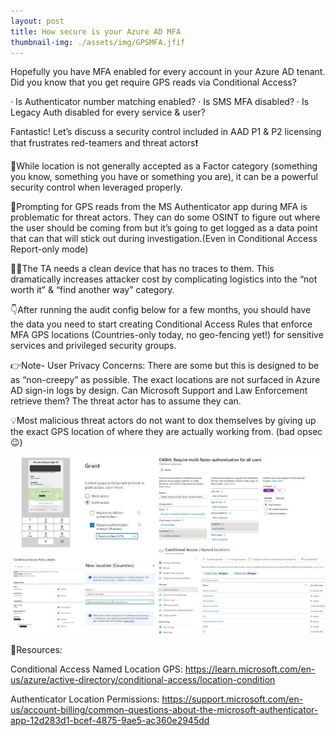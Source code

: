 ```yaml
---
layout: post
title: How secure is your Azure AD MFA
thumbnail-img: ./assets/img/GPSMFA.jfif
---
```

Hopefully you have MFA enabled for every account in your Azure AD tenant. Did you know that you get require GPS reads via Conditional Access?

·       Is Authenticator number matching enabled?
·       Is SMS MFA disabled?
·       Is Legacy Auth disabled for every service & user?

Fantastic! Let’s discuss a security control included in AAD P1 & P2 licensing that frustrates red-teamers and threat actors❗️

🎯While location is not generally accepted as a Factor category (something you know, something you have or something you are), it can be a powerful security control when leveraged properly.

🎤Prompting for GPS reads from the MS Authenticator app during MFA is problematic for threat actors. They can do some OSINT to figure out where the user should be coming from but it’s going to get logged as a data point that can that will stick out during investigation.(Even in Conditional Access Report-only mode)

🥷🏻The TA needs a clean device that has no traces to them. This dramatically increases attacker cost by complicating logistics into the “not worth it” & “find another way” category.

👇After running the audit config below for a few months, you should have the data you need to start creating Conditional Access Rules that enforce MFA GPS locations (Countries-only today, no geo-fencing yet!) for sensitive services and privileged security groups. 

👉Note- User Privacy Concerns: There are some but this is designed to be as “non-creepy” as possible. The exact locations are not surfaced in Azure AD sign-in logs by design. Can Microsoft Support and Law Enforcement retrieve them? The threat actor has to assume they can.

💡Most malicious threat actors do not want to dox themselves by giving up the exact GPS location of where they are actually working from. (bad opsec😉)

![Image](/assets/img/GPSMFA.jfif)

🎒Resources:

Conditional Access Named Location GPS: https://learn.microsoft.com/en-us/azure/active-directory/conditional-access/location-condition

Authenticator Location Permissions: https://support.microsoft.com/en-us/account-billing/common-questions-about-the-microsoft-authenticator-app-12d283d1-bcef-4875-9ae5-ac360e2945dd